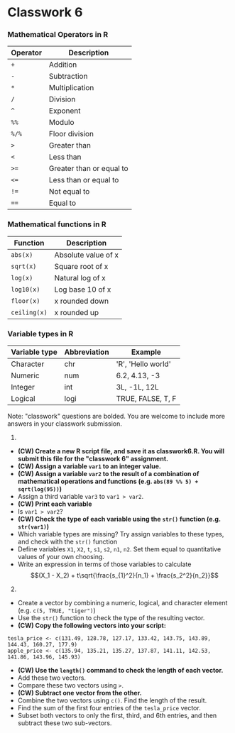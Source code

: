 # Classwork 6

### Mathematical Operators in R

| Operator | Description |
| -- | -- |
| `+` | Addition |
| `-` | Subtraction|
|`*` | Multiplication |
| `/` | Division |
| `^` | Exponent |
| `%%` | Modulo |
| `%/%` | Floor division |
| `>` | Greater than | 
| `<` | Less than | 
| `>=` | Greater than or equal to |
| `<=` | Less than or equal to |
| `!=` | Not equal to | 
| `==` | Equal to |

### Mathematical functions in R

| Function | Description |
| -- | -- |
| `abs(x)` | Absolute value of x |
| `sqrt(x)` | Square root of x |
| `log(x)` | Natural log of x |
| `log10(x)` | Log base 10 of x |
| `floor(x)` | x rounded down |
| `ceiling(x)` | x rounded up |

### Variable types in R

| Variable type | Abbreviation | Example |
| -- | -- | -- |
| Character | chr | 'R', 'Hello world'|
|Numeric | num | 6.2, 4.13, -3 |
|Integer | int | 3L, -1L, 12L |
| Logical | logi | TRUE, FALSE, T, F |

Note: "classwork" questions are bolded. You are welcome to include more answers in your classwork submission.

1.
  * **(CW) Create a new R script file, and save it as classwork6.R. You will submit this file for the "classwork 6" assignment.**
  * **(CW) Assign a variable `var1` to an integer value.**
  * **(CW) Assign a variable `var2` to the result of a combination of mathematical operations and functions (e.g. `abs(89 %% 5) + sqrt(log(95))`)**
  * Assign a third variable `var3` to `var1 > var2`.
  * **(CW) Print each variable**
  * Is `var1 > var2`?
  * **(CW) Check the type of each variable using the `str()` function (e.g. `str(var1)`)**
  * Which variable types are missing? Try assign variables to these types, and check with the `str()` function
  * Define variables `X1`, `X2`, `t`, `s1`, `s2`, `n1`, `n2`. Set them equal to quantitative values of your own choosing. 
  * Write an expression in terms of those variables to calculate $$(X_1 - X_2) + t\sqrt{\frac{s_{1}^2}{n_1} + \frac{s_2^2}{n_2}}$$
  
2.
* Create a vector by combining a numeric, logical, and character element (e.g. `c(5, TRUE, "tiger")`)
* Use the `str()` function to check the type of the resulting vector.
* **(CW) Copy the following vectors into your script:** 
```
tesla_price <- c(131.49, 128.78, 127.17, 133.42, 143.75, 143.89, 144.43, 160.27, 177.9)
apple_price <- c(135.94, 135.21, 135.27, 137.87, 141.11, 142.53, 141.86, 143.96, 145.93)
```
* **(CW) Use the `length()` command to check the length of each vector.**
* Add these two vectors.
* Compare these two vectors using `>`.
* **(CW) Subtract one vector from the other.**
* Combine the two vectors using `c()`. Find the length of the result.
* Find the sum of the first four entries of the `tesla_price` vector.
* Subset both vectors to only the first, third, and 6th entries, and then subtract these two sub-vectors.

